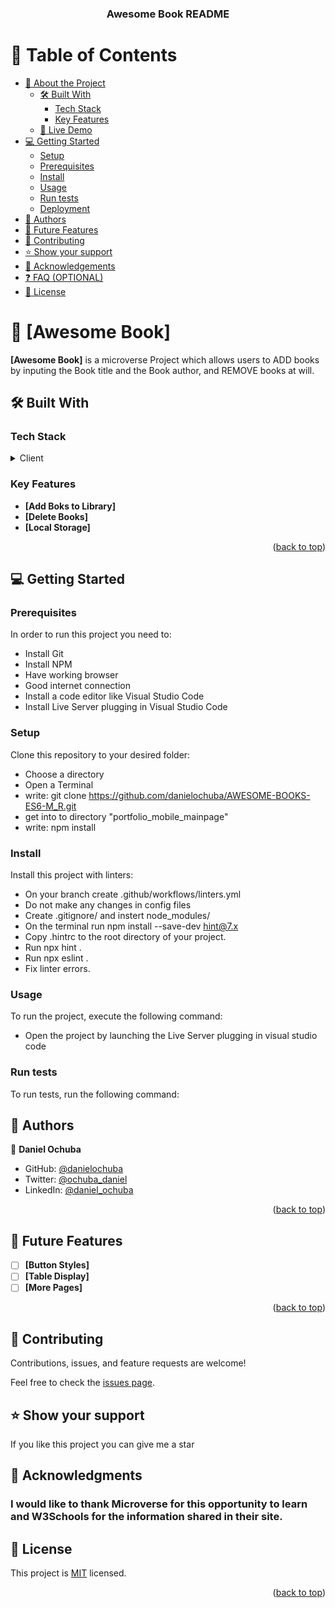 <a name="readme-top"></a>


<div align="center">
  

  <h3><b>Awesome Book README</b></h3>

</div>


# 📗 Table of Contents

- [📖 About the Project](#about-project)
  - [🛠 Built With](#built-with)
    - [Tech Stack](#tech-stack)
    - [Key Features](#key-features)
  - [🚀 Live Demo](#live-demo)
- [💻 Getting Started](#getting-started)
  - [Setup](#setup)
  - [Prerequisites](#prerequisites)
  - [Install](#install)
  - [Usage](#usage)
  - [Run tests](#run-tests)
  - [Deployment](#triangular_flag_on_post-deployment)
- [👥 Authors](#authors)
- [🔭 Future Features](#future-features)
- [🤝 Contributing](#contributing)
- [⭐️ Show your support](#support)
- [🙏 Acknowledgements](#acknowledgements)
- [❓ FAQ (OPTIONAL)](#faq)
- [📝 License](#license)


# 📖 [Awesome Book] <a name="about-project"></a>


**[Awesome Book]** is a microverse Project which allows users to ADD books by inputing the Book title and the Book author, and REMOVE books at will.

## 🛠 Built With <a name="built-with"></a>

### Tech Stack <a name="tech-stack"></a>


<details>
  <summary>Client</summary>
  <ul>
    <li><a href="https://html.com/">HTML</a></li>
  </ul>
 
  <ul>
    <li><a href="https://jsdocs.com/">JavaScript</a></li>
  </ul>
</details>



### Key Features <a name="key-features"></a>


- **[Add Boks to Library]**
- **[Delete Books]**
- **[Local Storage]**


<p align="right">(<a href="#readme-top">back to top</a>)</p>


## 💻 Getting Started <a name="getting-started"></a>


### Prerequisites
In order to run this project you need to:
- Install Git
- Install NPM
- Have working browser
- Good internet connection
- Install a code editor like Visual Studio Code
- Install Live Server plugging in Visual Studio Code
### Setup
Clone this repository to your desired folder:
- Choose a directory
- Open a Terminal
- write: git clone https://github.com/danielochuba/AWESOME-BOOKS-ES6-M_R.git
- get into to directory "portfolio_mobile_mainpage"
- write: npm install
### Install
Install this project with linters:
- On your branch create .github/workflows/linters.yml
- Do not make any changes in config files
- Create .gitignore/ and instert node_modules/
- On the terminal run npm install --save-dev hint@7.x
- Copy .hintrc to the root directory of your project.
- Run npx hint .
- Run npx eslint .
- Fix linter errors.
### Usage
To run the project, execute the following command:
- Open the project by launching the Live Server plugging in visual studio code

### Run tests

To run tests, run the following command:

## 👥 Authors <a name="authors"></a>


👤 **Daniel Ochuba**

- GitHub: [@danielochuba](https://github.com/danielochuba)
- Twitter: [@ochuba_daniel](https://twitter.com/ochuba_daniel)
- LinkedIn: [@daniel_ochuba](www.linkedin.com/in/daniel-ochuba-614572238)


<p align="right">(<a href="#readme-top">back to top</a>)</p>

## 🔭 Future Features <a name="future-features"></a>

- [ ] **[Button Styles]**
- [ ] **[Table Display]**
- [ ] **[More Pages]**

<p align="right">(<a href="#readme-top">back to top</a>)</p>

## 🤝 Contributing <a name="contributing"></a>

Contributions, issues, and feature requests are welcome!

Feel free to check the [issues page](../../issues/).

## ⭐️ Show your support <a name="support"></a>

If you like this project you can give me a star

## 🙏 Acknowledgments <a name="acknowledgements">
### I would like to thank  Microverse for this opportunity to learn and W3Schools for the information shared in their site.

## 📝 License <a name="license"></a>

This project is [MIT](./MIT.md) licensed.

<p align="right">(<a href="#readme-top">back to top</a>)</p>
